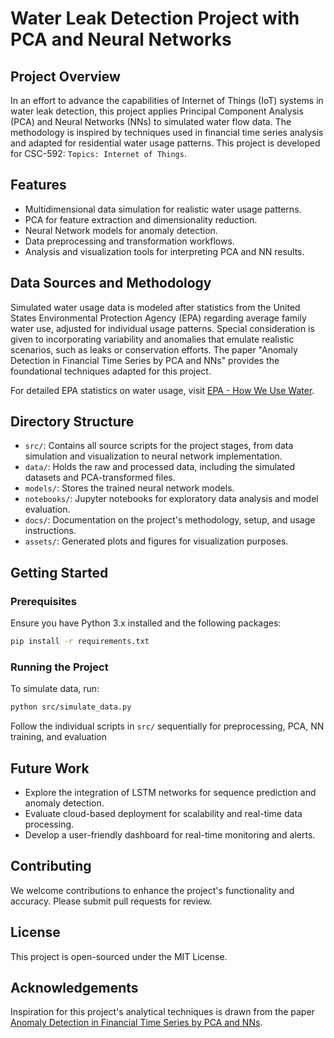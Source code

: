 # Water Leak Detection Project with PCA and Neural Networks

## Project Overview
In an effort to advance the capabilities of Internet of Things (IoT) systems in water leak detection, this project applies Principal Component Analysis (PCA) and Neural Networks (NNs) to simulated water flow data. The methodology is inspired by techniques used in financial time series analysis and adapted for residential water usage patterns. This project is developed for CSC-592: `Topics: Internet of Things`.

## Features
- Multidimensional data simulation for realistic water usage patterns.
- PCA for feature extraction and dimensionality reduction.
- Neural Network models for anomaly detection.
- Data preprocessing and transformation workflows.
- Analysis and visualization tools for interpreting PCA and NN results.

## Data Sources and Methodology

Simulated water usage data is modeled after statistics from the United States Environmental Protection Agency (EPA) regarding average family water use, adjusted for individual usage patterns. Special consideration is given to incorporating variability and anomalies that emulate realistic scenarios, such as leaks or conservation efforts. The paper "Anomaly Detection in Financial Time Series by PCA and NNs" provides the foundational techniques adapted for this project.

For detailed EPA statistics on water usage, visit [EPA - How We Use Water](https://www.epa.gov/watersense/how-we-use-water).

## Directory Structure
- `src/`: Contains all source scripts for the project stages, from data simulation and visualization to neural network implementation.
- `data/`: Holds the raw and processed data, including the simulated datasets and PCA-transformed files.
- `models/`: Stores the trained neural network models.
- `notebooks/`: Jupyter notebooks for exploratory data analysis and model evaluation.
- `docs/`: Documentation on the project's methodology, setup, and usage instructions.
- `assets/`: Generated plots and figures for visualization purposes.

## Getting Started

### Prerequisites
Ensure you have Python 3.x installed and the following packages:

```bash
pip install -r requirements.txt
```

### Running the Project
To simulate data, run:

```bash
python src/simulate_data.py
```

Follow the individual scripts in `src/` sequentially for preprocessing, PCA, NN training, and evaluation

## Future Work
- Explore the integration of LSTM networks for sequence prediction and anomaly detection.
- Evaluate cloud-based deployment for scalability and real-time data processing.
- Develop a user-friendly dashboard for real-time monitoring and alerts.

## Contributing
We welcome contributions to enhance the project's functionality and accuracy. Please submit pull requests for review.

## License
This project is open-sourced under the MIT License.

## Acknowledgements
Inspiration for this project's analytical techniques is drawn from the paper [Anomaly Detection in Financial Time Series by PCA and NNs](https://www.mdpi.com/1999-4893/15/10/385).